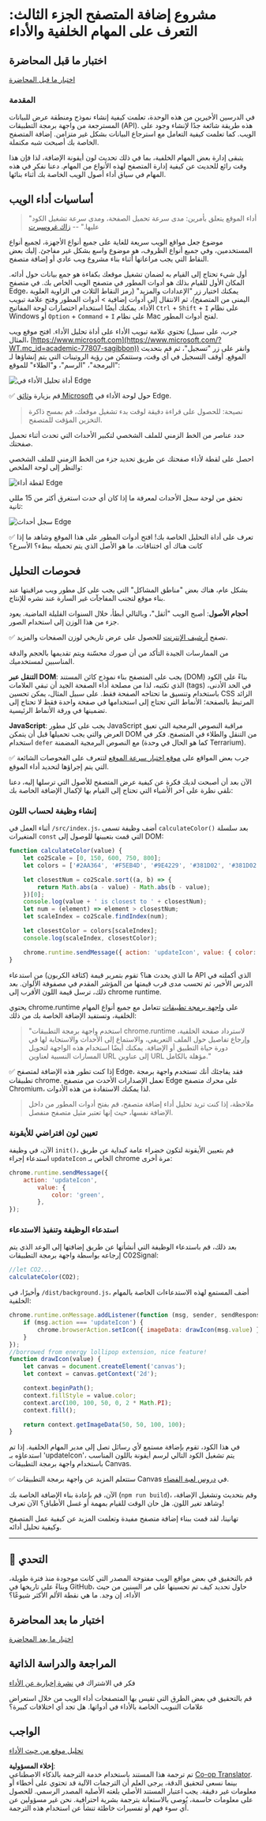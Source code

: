 <!--
CO_OP_TRANSLATOR_METADATA:
{
  "original_hash": "f198c6b817b4b2a99749f4662e7cae98",
  "translation_date": "2025-08-25T23:43:39+00:00",
  "source_file": "5-browser-extension/3-background-tasks-and-performance/README.md",
  "language_code": "ar"
}
-->
# مشروع إضافة المتصفح الجزء الثالث: التعرف على المهام الخلفية والأداء

## اختبار ما قبل المحاضرة

[اختبار ما قبل المحاضرة](https://ashy-river-0debb7803.1.azurestaticapps.net/quiz/27)

### المقدمة

في الدرسين الأخيرين من هذه الوحدة، تعلمت كيفية إنشاء نموذج ومنطقة عرض للبيانات المسترجعة من واجهة برمجة التطبيقات (API). هذه طريقة شائعة جدًا لإنشاء وجود على الويب. كما تعلمت كيفية التعامل مع استرجاع البيانات بشكل غير متزامن. إضافة المتصفح الخاصة بك أصبحت شبه مكتملة.

يتبقى إدارة بعض المهام الخلفية، بما في ذلك تحديث لون أيقونة الإضافة، لذا فإن هذا وقت رائع للحديث عن كيفية إدارة المتصفح لهذه الأنواع من المهام. دعنا نفكر في هذه المهام في سياق أداء أصول الويب الخاصة بك أثناء بنائها.

## أساسيات أداء الويب

> "أداء الموقع يتعلق بأمرين: مدى سرعة تحميل الصفحة، ومدى سرعة تشغيل الكود عليها." -- [زاك غروسبرت](https://www.smashingmagazine.com/2012/06/javascript-profiling-chrome-developer-tools/)

موضوع جعل مواقع الويب سريعة للغاية على جميع أنواع الأجهزة، لجميع أنواع المستخدمين، وفي جميع أنواع الظروف، هو موضوع واسع بشكل غير مفاجئ. إليك بعض النقاط التي يجب مراعاتها أثناء بناء مشروع ويب عادي أو إضافة متصفح.

أول شيء تحتاج إلى القيام به لضمان تشغيل موقعك بكفاءة هو جمع بيانات حول أدائه. المكان الأول للقيام بذلك هو أدوات المطور في متصفح الويب الخاص بك. في متصفح Edge، يمكنك اختيار زر "الإعدادات والمزيد" (رمز النقاط الثلاث في الزاوية العلوية اليمنى من المتصفح)، ثم الانتقال إلى أدوات إضافية > أدوات المطور وفتح علامة تبويب الأداء. يمكنك أيضًا استخدام اختصارات لوحة المفاتيح `Ctrl` + `Shift` + `I` على نظام Windows أو `Option` + `Command` + `I` على نظام Mac لفتح أدوات المطور.

تحتوي علامة تبويب الأداء على أداة تحليل الأداء. افتح موقع ويب (جرب، على سبيل المثال، [https://www.microsoft.com](https://www.microsoft.com/?WT.mc_id=academic-77807-sagibbon)) وانقر على زر "تسجيل"، ثم قم بتحديث الموقع. أوقف التسجيل في أي وقت، وستتمكن من رؤية الروتينات التي يتم إنشاؤها لـ "البرمجة"، "الرسم"، و"الطلاء" للموقع:

![أداة تحليل الأداء في Edge](../../../../translated_images/profiler.5a4a62479c5df01cfec9aab74173dba13f91d2c968e1a1ae434c26165792df15.ar.png)

✅ قم بزيارة [وثائق Microsoft](https://docs.microsoft.com/microsoft-edge/devtools-guide/performance/?WT.mc_id=academic-77807-sagibbon) حول لوحة الأداء في Edge.

> نصيحة: للحصول على قراءة دقيقة لوقت بدء تشغيل موقعك، قم بمسح ذاكرة التخزين المؤقت للمتصفح.

حدد عناصر من الخط الزمني للملف الشخصي لتكبير الأحداث التي تحدث أثناء تحميل صفحتك.

احصل على لقطة لأداء صفحتك عن طريق تحديد جزء من الخط الزمني للملف الشخصي والنظر إلى لوحة الملخص:

![لقطة أداء Edge](../../../../translated_images/snapshot.97750180ebcad73794a3594b36925eb5c8dbaac9e03fec7f9b974188c9ac63c7.ar.png)

تحقق من لوحة سجل الأحداث لمعرفة ما إذا كان أي حدث استغرق أكثر من 15 مللي ثانية:

![سجل أحداث Edge](../../../../translated_images/log.804026979f3707e00eebcfa028b2b5a88cec6292f858767bb6703afba65a7d9c.ar.png)

✅ تعرف على أداة التحليل الخاصة بك! افتح أدوات المطور على هذا الموقع وشاهد ما إذا كانت هناك أي اختناقات. ما هو الأصل الذي يتم تحميله ببطء؟ الأسرع؟

## فحوصات التحليل

بشكل عام، هناك بعض "مناطق المشاكل" التي يجب على كل مطور ويب مراقبتها عند بناء موقع لتجنب المفاجآت غير السارة عند نشره للإنتاج.

**أحجام الأصول**: أصبح الويب "أثقل"، وبالتالي أبطأ، خلال السنوات القليلة الماضية. يعود جزء من هذا الوزن إلى استخدام الصور.

✅ تصفح [أرشيف الإنترنت](https://httparchive.org/reports/page-weight) للحصول على عرض تاريخي لوزن الصفحات والمزيد.

من الممارسات الجيدة التأكد من أن صورك محسّنة ويتم تقديمها بالحجم والدقة المناسبين لمستخدميك.

**التنقل عبر DOM**: يجب على المتصفح بناء نموذج كائن المستند (DOM) بناءً على الكود الذي تكتبه، لذا من مصلحة أداء الصفحة الجيد أن تبقي العلامات (tags) في الحد الأدنى، باستخدام وتنسيق ما تحتاجه الصفحة فقط. على سبيل المثال، يمكن تحسين CSS الزائد المرتبط بالصفحة؛ الأنماط التي تحتاج إلى استخدامها في صفحة واحدة فقط لا تحتاج إلى تضمينها في ورقة الأنماط الرئيسية.

**JavaScript**: يجب على كل مطور JavaScript مراقبة النصوص البرمجية التي تعيق العرض والتي يجب تحميلها قبل أن يتمكن DOM من التنقل والطلاء في المتصفح. فكر في استخدام `defer` مع النصوص البرمجية المضمنة (كما هو الحال في وحدة Terrarium).

✅ جرب بعض المواقع على [موقع اختبار سرعة الموقع](https://www.webpagetest.org/) لتتعرف على الفحوصات الشائعة التي يتم إجراؤها لتحديد أداء الموقع.

الآن بعد أن أصبحت لديك فكرة عن كيفية عرض المتصفح للأصول التي ترسلها إليه، دعنا نلقي نظرة على آخر الأشياء التي تحتاج إلى القيام بها لإكمال الإضافة الخاصة بك:

### إنشاء وظيفة لحساب اللون

أثناء العمل في `/src/index.js`، أضف وظيفة تسمى `calculateColor()` بعد سلسلة المتغيرات `const` التي قمت بتعيينها للوصول إلى DOM:

```JavaScript
function calculateColor(value) {
	let co2Scale = [0, 150, 600, 750, 800];
	let colors = ['#2AA364', '#F5EB4D', '#9E4229', '#381D02', '#381D02'];

	let closestNum = co2Scale.sort((a, b) => {
		return Math.abs(a - value) - Math.abs(b - value);
	})[0];
	console.log(value + ' is closest to ' + closestNum);
	let num = (element) => element > closestNum;
	let scaleIndex = co2Scale.findIndex(num);

	let closestColor = colors[scaleIndex];
	console.log(scaleIndex, closestColor);

	chrome.runtime.sendMessage({ action: 'updateIcon', value: { color: closestColor } });
}
```

ما الذي يحدث هنا؟ تقوم بتمرير قيمة (كثافة الكربون) من استدعاء API الذي أكملته في الدرس الأخير، ثم تحسب مدى قرب قيمتها من المؤشر المقدم في مصفوفة الألوان. بعد ذلك، ترسل قيمة اللون الأقرب إلى chrome runtime.

يحتوي chrome.runtime على [واجهة برمجة تطبيقات](https://developer.chrome.com/extensions/runtime) تتعامل مع جميع أنواع المهام الخلفية، وتستفيد الإضافة الخاصة بك من ذلك:

> "استخدم واجهة برمجة التطبيقات chrome.runtime لاسترداد صفحة الخلفية، وإرجاع تفاصيل حول الملف التعريفي، والاستماع إلى الأحداث والاستجابة لها في دورة حياة التطبيق أو الإضافة. يمكنك أيضًا استخدام هذه الواجهة لتحويل المسارات النسبية لعناوين URL إلى عناوين URL مؤهلة بالكامل."

✅ إذا كنت تطور هذه الإضافة لمتصفح Edge، فقد يفاجئك أنك تستخدم واجهة برمجة تطبيقات chrome. تعمل الإصدارات الأحدث من متصفح Edge على محرك متصفح Chromium، لذا يمكنك الاستفادة من هذه الأدوات.

> ملاحظة، إذا كنت تريد تحليل أداء إضافة متصفح، قم بفتح أدوات المطور من داخل الإضافة نفسها، حيث إنها تعتبر مثيل متصفح منفصل.

### تعيين لون افتراضي للأيقونة

الآن، في وظيفة `init()`، قم بتعيين الأيقونة لتكون خضراء عامة كبداية عن طريق استدعاء إجراء `updateIcon` الخاص بـ chrome مرة أخرى:

```JavaScript
chrome.runtime.sendMessage({
	action: 'updateIcon',
		value: {
			color: 'green',
		},
});
```

### استدعاء الوظيفة وتنفيذ الاستدعاء

بعد ذلك، قم باستدعاء الوظيفة التي أنشأتها عن طريق إضافتها إلى الوعد الذي يتم إرجاعه بواسطة واجهة برمجة التطبيقات C02Signal:

```JavaScript
//let CO2...
calculateColor(CO2);
```

وأخيرًا، في `/dist/background.js`، أضف المستمع لهذه الاستدعاءات الخاصة بالمهام الخلفية:

```JavaScript
chrome.runtime.onMessage.addListener(function (msg, sender, sendResponse) {
	if (msg.action === 'updateIcon') {
		chrome.browserAction.setIcon({ imageData: drawIcon(msg.value) });
	}
});
//borrowed from energy lollipop extension, nice feature!
function drawIcon(value) {
	let canvas = document.createElement('canvas');
	let context = canvas.getContext('2d');

	context.beginPath();
	context.fillStyle = value.color;
	context.arc(100, 100, 50, 0, 2 * Math.PI);
	context.fill();

	return context.getImageData(50, 50, 100, 100);
}
```

في هذا الكود، تقوم بإضافة مستمع لأي رسائل تصل إلى مدير المهام الخلفية. إذا تم استدعاؤه بـ 'updateIcon'، يتم تشغيل الكود التالي لرسم أيقونة باللون المناسب باستخدام واجهة برمجة التطبيقات Canvas.

✅ ستتعلم المزيد عن واجهة برمجة التطبيقات Canvas في [دروس لعبة الفضاء](../../6-space-game/2-drawing-to-canvas/README.md).

الآن، قم بإعادة بناء الإضافة الخاصة بك (`npm run build`)، وقم بتحديث وتشغيل الإضافة، وشاهد تغير اللون. هل حان الوقت للقيام بمهمة أو غسل الأطباق؟ الآن تعرف!

تهانينا، لقد قمت ببناء إضافة متصفح مفيدة وتعلمت المزيد عن كيفية عمل المتصفح وكيفية تحليل أدائه.

---

## 🚀 التحدي

قم بالتحقيق في بعض مواقع الويب مفتوحة المصدر التي كانت موجودة منذ فترة طويلة، وبناءً على تاريخها في GitHub، حاول تحديد كيف تم تحسينها على مر السنين من حيث الأداء، إن وجد. ما هي نقطة الألم الأكثر شيوعًا؟

## اختبار ما بعد المحاضرة

[اختبار ما بعد المحاضرة](https://ashy-river-0debb7803.1.azurestaticapps.net/quiz/28)

## المراجعة والدراسة الذاتية

فكر في الاشتراك في [نشرة إخبارية عن الأداء](https://perf.email/)

قم بالتحقيق في بعض الطرق التي تقيس بها المتصفحات أداء الويب من خلال استعراض علامات التبويب الخاصة بالأداء في أدواتها. هل تجد أي اختلافات كبيرة؟

## الواجب

[تحليل موقع من حيث الأداء](assignment.md)

**إخلاء المسؤولية**:  
تم ترجمة هذا المستند باستخدام خدمة الترجمة بالذكاء الاصطناعي [Co-op Translator](https://github.com/Azure/co-op-translator). بينما نسعى لتحقيق الدقة، يرجى العلم أن الترجمات الآلية قد تحتوي على أخطاء أو معلومات غير دقيقة. يجب اعتبار المستند الأصلي بلغته الأصلية المصدر الرسمي. للحصول على معلومات حاسمة، يُوصى بالاستعانة بترجمة بشرية احترافية. نحن غير مسؤولين عن أي سوء فهم أو تفسيرات خاطئة تنشأ عن استخدام هذه الترجمة.